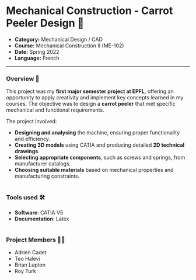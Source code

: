 # Mechanical Construction - Carrot Peeler Design 🥕

- **Category:** Mechanical Design / CAD
- **Course:** Mechanical Construction II (ME-102)
- **Date:** Spring 2022
- **Language:** French

---

### Overview 📌

This project was my **first major semester project at EPFL**, offering an 
opportunity to apply creativity and implement key concepts learned in my
courses. The objective was to design a **carrot peeler** that met specific
mechanical and functional requirements.

The project involved:

- **Designing and analysing** the machine, ensuring proper functionality
and efficiency.
- **Creating 3D models** using CATIA and producing detailed **2D technical
drawings**.
- **Selecting appropriate components**, such as screws and springs, from 
manufacturer catalogs.
- **Choosing suitable materials** based on mechanical properties and
manufacturing constraints.

#

### Tools used 🛠️

- **Software**: CATIA V5
- **Documentation**: Latex

#

### Project Members 👷‍♂️

- Adrien Cadet
- Teo Halevi
- Brian Lupton
- Roy Turk

#
